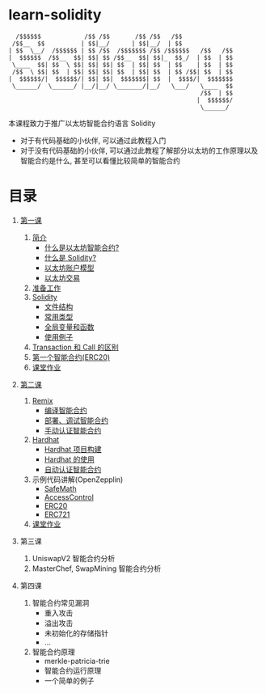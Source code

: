 # learn-solidity

```
  /$$$$$$            /$$ /$$       /$$ /$$   /$$
 /$$__  $$          | $$|__/      | $$|__/  | $$
| $$  \__/  /$$$$$$ | $$ /$$  /$$$$$$$ /$$ /$$$$$$   /$$   /$$
|  $$$$$$  /$$__  $$| $$| $$ /$$__  $$| $$|_  $$_/  | $$  | $$
 \____  $$| $$  \ $$| $$| $$| $$  | $$| $$  | $$    | $$  | $$
 /$$  \ $$| $$  | $$| $$| $$| $$  | $$| $$  | $$ /$$| $$  | $$
|  $$$$$$/|  $$$$$$/| $$| $$|  $$$$$$$| $$  |  $$$$/|  $$$$$$$
 \______/  \______/ |__/|__/ \_______/|__/   \___/   \____  $$
                                                     /$$  | $$
                                                    |  $$$$$$/
                                                     \______/
```

本课程致力于推广以太坊智能合约语言 Solidity

- 对于有代码基础的小伙伴, 可以通过此教程入门
- 对于没有代码基础的小伙伴, 可以通过此教程了解部分以太坊的工作原理以及智能合约是什么, 甚至可以看懂比较简单的智能合约

# 目录

1.  [第一课](./courses/1.md#第一课)

    1. [简介](./courses/1.md#简介)
       - [什么是以太坊智能合约?](./courses/1.md#什么是以太坊智能合约)
       - [什么是 Solidity?](./courses/1.md#什么是-solidity)
       - [以太坊账户模型](./courses/1.md#以太坊账户模型)
       - [以太坊交易](./courses/1.md#以太坊交易)
    1. [准备工作](./courses/1.md#准备工作)
    1. [Solidity](./courses/1.md#Solidity)
       - [文件结构](./courses/1.md#文件结构)
       - [常用类型](./courses/1.md#常用类型)
       - [全局变量和函数](./courses/1.md#全局变量和函数)
       - [使用例子](./courses/1.md#使用例子)
    1. [Transaction 和 Call 的区别](./courses/1.md#transaction-和-call-的区别)
    1. [第一个智能合约(ERC20)](./courses/1.md#第一个智能合约)
    1. [课堂作业](./courses/1.md#课堂作业)

1.  [第二课](./courses/2.md#第二课)

    1. [Remix](./courses/2.md#Remix)
       - [编译智能合约](./courses/2.md#编译智能合约)
       - [部署、调试智能合约](./courses/2.md#部署、调试智能合约)
       - [手动认证智能合约](./courses/2.md#手动认证智能合约)
    1. [Hardhat](./courses/2.md#Hardhat)
       - [Hardhat 项目构建](./courses/2.md#hardhat-项目构建)
       - [Hardhat 的使用](./courses/2.md#hardhat-的使用)
       - [自动认证智能合约](./courses/2.md#自动认证智能合约)
    1. 示例代码讲解(OpenZepplin)
       - [SafeMath](https://github.com/OpenZeppelin/openzeppelin-contracts/blob/release-v3.2.0/contracts/math/SafeMath.sol)
       - [AccessControl](https://github.com/OpenZeppelin/openzeppelin-contracts/blob/release-v3.2.0/contracts/access/AccessControl.sol)
       - [ERC20](https://github.com/OpenZeppelin/openzeppelin-contracts/tree/release-v3.2.0/contracts/token/ERC20)
       - [ERC721](https://github.com/OpenZeppelin/openzeppelin-contracts/tree/release-v3.2.0/contracts/token/ERC721)
    1. [课堂作业](./courses/2.md#课堂作业)

1.  第三课

    1. UniswapV2 智能合约分析
    1. MasterChef, SwapMining 智能合约分析

1.  第四课

    1. 智能合约常见漏洞
       - 重入攻击
       - 溢出攻击
       - 未初始化的存储指针
       - ...
    1. 智能合约原理
       - merkle-patricia-trie
       - 智能合约运行原理
       - 一个简单的例子
